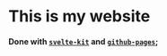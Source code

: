 # This is my website

#### Done with [`svelte-kit`](https://kit.svelte.dev) and [`github-pages`](https://pages.github.com/);